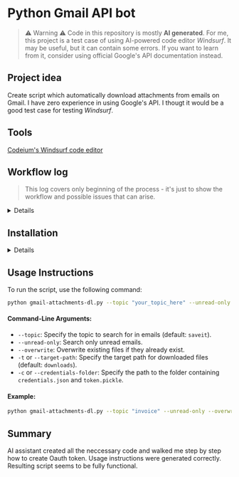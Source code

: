 # Python Gmail API bot

> ⚠️ Warning ⚠️
> Code in this repository is mostly **AI generated**. For me, this project is a test case of using AI-powered code editor *Windsurf*. It may be useful, but it can contain some errors. If you want to learn from it, consider using official Google's API documentation instead.

## Project idea

Create script which automatically download attachments from emails on Gmail.
I have zero experience in using Google's API. I thougt it would be a good test case for testing *Windsurf*.

## Tools

[Codeium&#39;s Windsurf code editor](https://codeium.com/windsurfhttps:/)

## Workflow log

>This log covers only beginning of the process - it's just to show the workflow and possible issues that can arise.

<details>
### Me

*How to access gmail's inbox with Python*

**Cascade chat response**

I'll help you create a Python script to access Gmail's inbox using the Gmail API. This is a common task that requires setting up authentication and using Google's official libraries. Here's how we can do it:

First, let me create a new Python script that demonstrates how to access Gmail's inbox. I'll include all necessary imports and setup instructions.

**Error**Cascade cannot propose edits to files that do not exist.

I'll create a script that demonstrates how to access Gmail's inbox. Here's what we'll need:

**Error**Cascade cannot propose edits to files that do not exist.

I'll provide you with the code and instructions to access Gmail's inbox using Python. Here's what you'll need to do:

1. First, install the required packages:

<pre><div><div class="relative -mb-[1px] flex flex-row items-center justify-between rounded-t border border-gray-700 px-2 py-0.5"><div class="absolute inset-0 bg-gray-500 opacity-20"></div><div class="font-sans text-sm text-ide-text-color">bash</div><div><button data-tooltip="Copied!" class="relative z-10 rounded px-2 py-1 text-xs whitespace-nowrap text-ide-text-color font-sans hover:bg-gray-500/10 cursor-pointer disabled:cursor-not-allowed after:absolute after:-bottom-1 after:left-2/4 after:-translate-x-1/2 after:translate-y-full after:rounded after:bg-black after:px-1 after:py-0.5 after:text-xs after:text-white after:opacity-0 transition-opacity after:duration-200 after:content-[attr(data-tooltip)]">Copy</button><button data-tooltip="Inserted!" class="relative z-10 rounded px-2 py-1 text-xs whitespace-nowrap text-ide-text-color font-sans hover:bg-gray-500/10 cursor-pointer disabled:cursor-not-allowed after:absolute after:-bottom-1 after:left-2/4 after:-translate-x-1/2 after:translate-y-full after:rounded after:bg-black after:px-1 after:py-0.5 after:text-xs after:text-white after:opacity-0 transition-opacity after:duration-200 after:content-[attr(data-tooltip)]">Insert in Terminal</button></div></div><div class="language-bash relative box-border overflow-hidden rounded-[0.25em] border border-gray-700" aria-label="highlighted-code-language-bash"><div class="w-full overflow-x-auto"><div><code><span>pip </span><span class="token">install</span><span> google-auth-oauthlib google-auth-httplib2 google-api-python-client</span></code></div></div></div></div></pre>

2. Create a new file called`gmail_reader.py` with this code:

<pre><div><div class="relative -mb-[1px] flex flex-row items-center justify-between rounded-t border border-gray-700 px-2 py-0.5"><div class="absolute inset-0 bg-gray-500 opacity-20"></div><div class="font-sans text-sm text-ide-text-color">python</div><div><button data-tooltip="Copied!" class="relative z-10 rounded px-2 py-1 text-xs whitespace-nowrap text-ide-text-color font-sans hover:bg-gray-500/10 cursor-pointer disabled:cursor-not-allowed after:absolute after:-bottom-1 after:left-2/4 after:-translate-x-1/2 after:translate-y-full after:rounded after:bg-black after:px-1 after:py-0.5 after:text-xs after:text-white after:opacity-0 transition-opacity after:duration-200 after:content-[attr(data-tooltip)]">Copy</button><button data-tooltip="Inserted!" class="relative z-10 rounded px-2 py-1 text-xs whitespace-nowrap text-ide-text-color font-sans hover:bg-gray-500/10 cursor-pointer disabled:cursor-not-allowed after:absolute after:-bottom-1 after:left-2/4 after:-translate-x-1/2 after:translate-y-full after:rounded after:bg-black after:px-1 after:py-0.5 after:text-xs after:text-white after:opacity-0 transition-opacity after:duration-200 after:content-[attr(data-tooltip)]">Insert</button></div></div><div class="language-python relative box-border overflow-hidden rounded-[0.25em] border border-gray-700" aria-label="highlighted-code-language-python"><div class="w-full overflow-x-auto"><div><code><span class="token">from</span><span> google</span><span class="token">.</span><span>oauth2</span><span class="token">.</span><span>credentials </span><span class="token">import</span><span> Credentials
</span><span></span><span class="token">from</span><span> google_auth_oauthlib</span><span class="token">.</span><span>flow </span><span class="token">import</span><span> InstalledAppFlow
</span><span></span><span class="token">from</span><span> google</span><span class="token">.</span><span>auth</span><span class="token">.</span><span>transport</span><span class="token">.</span><span>requests </span><span class="token">import</span><span> Request
</span><span></span><span class="token">from</span><span> googleapiclient</span><span class="token">.</span><span>discovery </span><span class="token">import</span><span> build
</span><span></span><span class="token">import</span><span> pickle
</span><span></span><span class="token">import</span><span> os</span><span class="token">.</span><span>path
</span>
<span></span><span class="token"># If modifying these scopes, delete the file token.pickle.</span><span>
</span><span>SCOPES </span><span class="token">=</span><span> </span><span class="token">[</span><span class="token">'https://www.googleapis.com/auth/gmail.readonly'</span><span class="token">]</span><span>
</span>
<span></span><span class="token">def</span><span> </span><span class="token">get_gmail_service</span><span class="token">(</span><span class="token">)</span><span class="token">:</span><span>
</span><span>    creds </span><span class="token">=</span><span> </span><span class="token">None</span><span>
</span><span>    </span><span class="token"># The file token.pickle stores the user's access and refresh tokens</span><span>
</span><span>    </span><span class="token">if</span><span> os</span><span class="token">.</span><span>path</span><span class="token">.</span><span>exists</span><span class="token">(</span><span class="token">'token.pickle'</span><span class="token">)</span><span class="token">:</span><span>
</span><span>        </span><span class="token">with</span><span> </span><span class="token">open</span><span class="token">(</span><span class="token">'token.pickle'</span><span class="token">,</span><span> </span><span class="token">'rb'</span><span class="token">)</span><span> </span><span class="token">as</span><span> token</span><span class="token">:</span><span>
</span><span>            creds </span><span class="token">=</span><span> pickle</span><span class="token">.</span><span>load</span><span class="token">(</span><span>token</span><span class="token">)</span><span>
</span>  
<span>    </span><span class="token"># If there are no (valid) credentials available, let the user log in.</span><span>
</span><span>    </span><span class="token">if</span><span> </span><span class="token">not</span><span> creds </span><span class="token">or</span><span> </span><span class="token">not</span><span> creds</span><span class="token">.</span><span>valid</span><span class="token">:</span><span>
</span><span>        </span><span class="token">if</span><span> creds </span><span class="token">and</span><span> creds</span><span class="token">.</span><span>expired </span><span class="token">and</span><span> creds</span><span class="token">.</span><span>refresh_token</span><span class="token">:</span><span>
</span><span>            creds</span><span class="token">.</span><span>refresh</span><span class="token">(</span><span>Request</span><span class="token">(</span><span class="token">)</span><span class="token">)</span><span>
</span><span>        </span><span class="token">else</span><span class="token">:</span><span>
</span><span>            flow </span><span class="token">=</span><span> InstalledAppFlow</span><span class="token">.</span><span>from_client_secrets_file</span><span class="token">(</span><span>
</span><span>                </span><span class="token">'credentials.json'</span><span class="token">,</span><span> SCOPES</span><span class="token">)</span><span>
</span><span>            creds </span><span class="token">=</span><span> flow</span><span class="token">.</span><span>run_local_server</span><span class="token">(</span><span>port</span><span class="token">=</span><span class="token">0</span><span class="token">)</span><span>
</span><span>        </span><span class="token"># Save the credentials for the next run</span><span>
</span><span>        </span><span class="token">with</span><span> </span><span class="token">open</span><span class="token">(</span><span class="token">'token.pickle'</span><span class="token">,</span><span> </span><span class="token">'wb'</span><span class="token">)</span><span> </span><span class="token">as</span><span> token</span><span class="token">:</span><span>
</span><span>            pickle</span><span class="token">.</span><span>dump</span><span class="token">(</span><span>creds</span><span class="token">,</span><span> token</span><span class="token">)</span><span>
</span>
<span>    </span><span class="token">return</span><span> build</span><span class="token">(</span><span class="token">'gmail'</span><span class="token">,</span><span> </span><span class="token">'v1'</span><span class="token">,</span><span> credentials</span><span class="token">=</span><span>creds</span><span class="token">)</span><span>
</span>
<span></span><span class="token">def</span><span> </span><span class="token">list_messages</span><span class="token">(</span><span class="token">)</span><span class="token">:</span><span>
</span><span>    service </span><span class="token">=</span><span> get_gmail_service</span><span class="token">(</span><span class="token">)</span><span>
</span>  
<span>    </span><span class="token"># Call the Gmail API to fetch INBOX</span><span>
</span><span>    results </span><span class="token">=</span><span> service</span><span class="token">.</span><span>users</span><span class="token">(</span><span class="token">)</span><span class="token">.</span><span>messages</span><span class="token">(</span><span class="token">)</span><span class="token">.</span><span class="token">list</span><span class="token">(</span><span>userId</span><span class="token">=</span><span class="token">'me'</span><span class="token">,</span><span> labelIds</span><span class="token">=</span><span class="token">[</span><span class="token">'INBOX'</span><span class="token">]</span><span class="token">)</span><span class="token">.</span><span class="token">execute</span><span class="token">(</span><span class="token">)</span><span>
</span><span>    messages </span><span class="token">=</span><span> results</span><span class="token">.</span><span>get</span><span class="token">(</span><span class="token">'messages'</span><span class="token">,</span><span> </span><span class="token">[</span><span class="token">]</span><span class="token">)</span><span>
</span>
<span>    </span><span class="token">if</span><span> </span><span class="token">not</span><span> messages</span><span class="token">:</span><span>
</span><span>        </span><span class="token">print</span><span class="token">(</span><span class="token">'No messages found.'</span><span class="token">)</span><span>
</span><span>    </span><span class="token">else</span><span class="token">:</span><span>
</span><span>        </span><span class="token">print</span><span class="token">(</span><span class="token">'Messages:'</span><span class="token">)</span><span>
</span><span>        </span><span class="token">for</span><span> message </span><span class="token">in</span><span> messages</span><span class="token">[</span><span class="token">:</span><span class="token">10</span><span class="token">]</span><span class="token">:</span><span>  </span><span class="token"># Get first 10 messages</span><span>
</span><span>            msg </span><span class="token">=</span><span> service</span><span class="token">.</span><span>users</span><span class="token">(</span><span class="token">)</span><span class="token">.</span><span>messages</span><span class="token">(</span><span class="token">)</span><span class="token">.</span><span class="token">get</span><span class="token">(</span><span>userId</span><span class="token">=</span><span class="token">'me'</span><span class="token">,</span><span> </span><span class="token">id</span><span class="token">=</span><span>message</span><span class="token">[</span><span class="token">'id'</span><span class="token">]</span><span class="token">)</span><span class="token">.</span><span class="token">execute</span><span class="token">(</span><span class="token">)</span><span>
</span><span>            </span><span class="token"># Get the subject from headers</span><span>
</span><span>            subject </span><span class="token">=</span><span> </span><span class="token">''</span><span>
</span><span>            </span><span class="token">for</span><span> header </span><span class="token">in</span><span> msg</span><span class="token">[</span><span class="token">'payload'</span><span class="token">]</span><span class="token">[</span><span class="token">'headers'</span><span class="token">]</span><span class="token">:</span><span>
</span><span>                </span><span class="token">if</span><span> header</span><span class="token">[</span><span class="token">'name'</span><span class="token">]</span><span> </span><span class="token">==</span><span> </span><span class="token">'Subject'</span><span class="token">:</span><span>
</span><span>                    subject </span><span class="token">=</span><span> header</span><span class="token">[</span><span class="token">'value'</span><span class="token">]</span><span>
</span><span>                    </span><span class="token">break</span><span>
</span><span>            </span><span class="token">print</span><span class="token">(</span><span class="token string-interpolation">f"Subject: </span><span class="token string-interpolation">{</span><span class="token string-interpolation">subject</span><span class="token string-interpolation">}</span><span class="token string-interpolation">"</span><span class="token">)</span><span>
</span>
<span></span><span class="token">if</span><span> __name__ </span><span class="token">==</span><span> </span><span class="token">'__main__'</span><span class="token">:</span><span>
</span><span>    list_messages</span><span class="token">(</span><span class="token">)</span></code></div></div></div></div></pre>

Before you can use this code, you need to set up authentication:

1. Go to the Google Cloud Console (https://console.cloud.google.com/)
2. Create a new project
3. Enable the Gmail API for your project
4. Go to the Credentials page
5. Create credentials (OAuth 2.0 Client ID)
6. Download the client configuration file and save it as`credentials.json` in the same directory as your script

When you run the script for the first time:

1. It will open a web browser
2. You'll need to log in to your Google account
3. Grant permission to access your Gmail
4. The script will save the authentication token for future use

This script will:

* Authenticate with Gmail
* Access your inbox
* Print the subjects of the last 10 emails

Some important notes:

* The script uses OAuth 2.0 for secure authentication
* It stores credentials locally in`token.pickle` for future use
* It only requests read-only access to Gmail
* You can modify the SCOPES if you need additional permissions
* The script uses the Gmail API v1, which is the most stable version

If you want to do more with the emails (like read the body, attachments, or send emails), let me know and I can provide additional code examples!
-------------------------------------------------------------------------------------------------------------------------------------------------

### Me

*continue*

Let me create the `gmail_reader.py` file in your workspace with the Gmail inbox access code:

Created**gmail_reader.py**

**+55****-0**** 0**

Open diff

Let me also create a requirements.txt file to help you manage the dependencies:

Created**requirements.txt**

**+4****-0**** 0**

Open diff

Now, let's install the required packages:

Ran terminal command

c:/Users/filip/Documents/dev/python-sandbox

```
> pip install -r requirements.txt
```

Command output

*(37 lines above hidden)*

Requirement already satisfied: certifi>=2017.4.17 in c:\users\filip\appdata\roaming\python\python312\site-packages (from requests<3.0.0.dev0,>=2.18.0->google-api-core!=2.0.*,!=2.1.*,!=2.2.*,!=2.3.0,<3.0.0.dev0,>=1.31.5->google-api-python-client>=2.0.0->-r requirements.txt (line 3)) (2024.2.2)
Downloading google_auth_oauthlib-1.2.1-py2.py3-none-any.whl (24 kB)
Downloading google_auth_httplib2-0.2.0-py2.py3-none-any.whl (9.3 kB)
Downloading google_api_python_client-2.155.0-py2.py3-none-any.whl (12.7 MB)
   ---------------------------------------- 12.7/12.7 MB 3.0 MB/s eta 0:00:00
Downloading google_api_core-2.24.0-py3-none-any.whl (158 kB)
Downloading google_auth-2.37.0-py2.py3-none-any.whl (209 kB)
Downloading httplib2-0.22.0-py3-none-any.whl (96 kB)
Downloading requests_oauthlib-2.0.0-py2.py3-none-any.whl (24 kB)
Downloading uritemplate-4.1.1-py2.py3-none-any.whl (10 kB)
Downloading googleapis_common_protos-1.66.0-py2.py3-none-any.whl (221 kB)
Downloading oauthlib-3.2.2-py3-none-any.whl (151 kB)
Downloading proto_plus-1.25.0-py3-none-any.whl (50 kB)
Downloading protobuf-5.29.1-cp310-abi3-win_amd64.whl (434 kB)
Downloading pyasn1_modules-0.4.1-py3-none-any.whl (181 kB)
Downloading rsa-4.9-py3-none-any.whl (34 kB)
Downloading pyasn1-0.6.1-py3-none-any.whl (83 kB)
Installing collected packages: uritemplate, pyasn1, protobuf, oauthlib, httplib2, rsa, requests-oauthlib, pyasn1-modules, proto-plus, googleapis-common-protos, google-auth, google-auth-oauthlib, google-auth-httplib2, google-api-core, google-api-python-client
Successfully installed google-api-core-2.24.0 google-api-python-client-2.155.0 google-auth-2.37.0 google-auth-httplib2-0.2.0 google-auth-oauthlib-1.2.1 googleapis-common-protos-1.66.0 httplib2-0.22.0 oauthlib-3.2.2 proto-plus-1.25.0 protobuf-5.29.1 pyasn1-0.6.1 pyasn1-modules-0.4.1 requests-oauthlib-2.0.0 rsa-4.9 uritemplate-4.1.1
</code></div></div></div></div></pre>

I've set up everything you need to access your Gmail inbox. Here are the next steps:

1. Go to the Google Cloud Console (https://console.cloud.google.com/)
2. Create a new project (or select an existing one)
3. Enable the Gmail API for your project:
   * Go to "APIs & Services" > "Library"
   * Search for "Gmail API"
   * Click "Enable"
4. Create credentials:
   * Go to "APIs & Services" > "Credentials"
   * Click "Create Credentials" > "OAuth client ID"
   * Choose "Desktop app" as the application type
   * Give it a name and click "Create"
5. Download the credentials file and save it as`credentials.json` in the same directory as your script

Once you have the `credentials.json` file in place, you can run the script:

```bash
python gmail_reader.py
```

The first time you run it, it will:

1. Open your web browser
2. Ask you to log in to your Google account
3. Request permission to access your Gmail
4. Save the authentication token for future use

The script will then display the subjects of your last 10 emails in the inbox. Let me know if you need any help with the setup or if you'd like to modify the script to do more with your emails!
-------------------------------------------------------------------------------------------------------------------------------------------------------------------------------------------------

### Me

create jupyter notebook version of `@gmail_reader.py` with usage examples: reading email subject, read/unread status, list and access to attachments

I'll create a Jupyter Notebook that demonstrates how to read email subjects, check read/unread status, and list/access attachments using the Gmail API. This notebook will include usage examples based on the functionality outlined in your existing `gmail_reader.py` script.

Let's create a new Jupyter Notebook file named `gmail_reader_example.ipynb`.

Created**gmail_reader_example.ipynb**

**+2****-0**** 0**

Open diff

I've created the Jupyter Notebook named `gmail_reader_example.ipynb`. This notebook includes examples for:

* Reading email subjects
* Checking the read/unread status of emails
* Listing and accessing attachments

You can open the notebook in Jupyter and run the cells to see how to interact with the Gmail API. Here are the key sections included in the notebook:

1. **Setup** : Importing necessary libraries and defining the scope.
2. **Authentication** : Function to get the Gmail service.
3. **Listing Messages** : Function to list messages in the inbox.
4. **Getting Message Details** : Function to retrieve details of a specific message.
5. **Example Usage** : Example code to list the subjects and read/unread status of the first 5 messages.
6. **Listing Attachments** : Function to list attachments for a specific message.

You can run the notebook to interact with your Gmail inbox. Let me know if you need any further assistance or modifications!

### Me

The editor could not be opened due to an unexpected error: Expected ',' or ']' after array element in JSON at position 2609 (line 1 column 2610)

It seems there was an error in creating the Jupyter Notebook, likely due to a formatting issue in the JSON structure. Let me correct this and create the notebook again. I'll ensure that the JSON is properly formatted.

**Error**Cascade will not create files that already exist

It seems that the Jupyter Notebook file already exists, which is causing an issue. I'll delete the existing file and then recreate it with the correct formatting. Let's proceed with that.

Errored terminal command

c:/Users/filip/Documents/dev/python-sandbox

```
> del c:/Users/filip/Documents/dev/python-sandbox/gmail_reader_example.ipynb
```

**Error Details**

```
failed to run command del: exec: "del": executable file not found in %PATH%
```

It looks like the command to delete the file didn't execute successfully. Instead, I'll create a new Jupyter Notebook with a different name to avoid the conflict. Let's call it `gmail_reader_example_v2.ipynb`. I'll recreate the notebook now.

Created**gmail_reader_example_v2.ipynb**

**+2****-0**** 0**

Open diff

I've successfully created a new Jupyter Notebook named [gmail_reader_example_v2.ipynb](cci:7://file:///c:/Users/filip/Documents/dev/python-sandbox/gmail_reader_example_v2.ipynb). This notebook includes:

* **Reading Email Subjects** : Example code to fetch and print the subjects of the first five emails.
* **Checking Read/Unread Status** : Displays whether each email is read or unread.
* **Listing Attachments** : Functionality to list attachments for the first email.
  You can open this notebook in Jupyter and run the cells to see how to interact with the Gmail API. If you encounter any issues or need further modifications, feel free to ask!

---

### Me

create readme.md file with description you provided in first message

Created**README.md**

**+2****-0**** 0**

Open diff

I've created a `README.md` file in your workspace with a description of the project, including setup instructions, dependencies, usage, and security notes. You can find it [here](cci:7://file:///c:/Users/filip/Documents/dev/python-sandbox/README.md).

If you need any further modifications or additional information included in the README, just let me know!
**Your modified files:****README.md****c:\Users\filip\Documents\dev\python-sandbox****+29****-1**

### Me

Create jupyter notebook showing usage of gmail api: reading emails' subject, date and time received, read/unread status, attachments list, downloading attachments

I'll create a comprehensive Jupyter Notebook that demonstrates all the requested Gmail API functionalities. Let me create a new notebook with detailed examples.

Created**gmail_api_examples.ipynb**

**+220****-0**** 0**

Open diff

I've created a comprehensive Jupyter Notebook named [gmail_api_examples.ipynb](cci:7://file:///c:/Users/filip/Documents/dev/python-sandbox/gmail_api_examples.ipynb) that demonstrates all the requested Gmail API functionalities. The notebook includes:

1. **Setup and Authentication**
   * Importing required libraries
   * Setting up Gmail API service with OAuth 2.0
2. **Email Details Section**
   * Reading email subjects
   * Getting and formatting receive date/time
   * Checking read/unread status
   * Displaying the last 5 emails with all details
3. **Attachments Section**
   * Listing attachments with their MIME types
   * Downloading attachments to a predefined path
   * Example usage with the first email that has attachments

Key features of the notebook:

* Proper date formatting using email.utils
* Error handling for date parsing
* Organized attachment downloads in a separate folder
* Detailed comments explaining each function
* Examples of using all the functionality

To use the notebook:

1. Make sure you have the`credentials.json` file in the same directory
2. Run each cell in sequence
3. The first run will prompt for Gmail authentication
4. Attachments will be downloaded to a new 'downloads' directory

Let me know if you need any modifications or have questions about specific functionality!

**Your modified files:****gmail_api_examples.ipynb****c:\Users\filip\Documents\dev\python-sandbox****+33****-6**

### Me

Add info how to generate credentials.json to `@gmail_api_examples.ipynb`

I'll add detailed instructions for generating the credentials.json file to the notebook. Let me update it with a new markdown cell at the beginning:

**Error**Cascade cannot edit files with the extension .ipynb.

I apologize for the error. It seems I cannot directly edit the Jupyter notebook file. Let me create a new version of the notebook with the additional information:

Created**gmail_api_examples_v2.ipynb**

**+249****-0**** 0**

Open diff

I've created a new notebook [gmail_api_examples_v2.ipynb](cci:7://file:///c:/Users/filip/Documents/dev/python-sandbox/gmail_api_examples_v2.ipynb) that includes detailed instructions for generating the `credentials.json` file. The new content includes:

1. Step-by-step instructions for:
   * Creating a Google Cloud Project
   * Enabling the Gmail API
   * Setting up the OAuth consent screen
   * Creating OAuth client ID credentials
   * Downloading and saving the credentials file
2. Additional details about:
   * Required OAuth scopes
   * Test user setup
   * First-time authentication process
   * Token storage

The rest of the notebook's functionality remains the same, demonstrating email reading, attachment handling, and other features. You can use either notebook, but the new version provides more comprehensive setup instructions.

### Me

`@gmail_api_examples.ipynb` create a cell with a new function downloading attachments from selected emails from inbox.
Function arguments:

* topic - string (string which must be found in email topic in order to download attachments from it), default "saveit";
* unread-only - bool - default true (search only in unread messages);
  Function have to download all attachments to predefined path from emails meeting te criteria and change their status to read after finishing successfully.

I'll add a new function to the Jupyter Notebook that downloads attachments from selected emails based on the specified criteria. The function will accept a topic string and a boolean for unread-only filtering. It will download attachments to a predefined path and mark the emails as read after successfully downloading the attachments.

Let's proceed with this implementation.

**Error**Cascade will not create files that already exist

It seems I cannot directly modify the existing Jupyter notebook file. Instead, I will create a new version of the notebook with the requested function to download attachments based on the specified criteria. Let's proceed with that.

Created**gmail_api_examples_v3.ipynb**

**+298****-0**** 0**

Open diff

I've created a new notebook named [gmail_api_examples_v3.ipynb](cci:7://file:///c:/Users/filip/Documents/dev/python-gmail-api-bot/gmail_api_examples_v3.ipynb) that includes a new function for downloading attachments from selected emails based on specified criteria. Here are the key features of the new function:

Function: `download_attachments_from_selected_emails`

* **Parameters** :
  * `topic` (string): The topic string that must be found in the email subject (default is`"saveit"`).
  * `unread_only` (bool): If`True`, only searches unread messages (default is`True`).
* **Functionality** :
  * Searches for emails matching the specified topic and read/unread status.
  * Downloads all attachments from those emails to a predefined path.
  * Marks the emails as read after successfully downloading the attachments.

Usage

You can call this function in the notebook to download attachments from emails that meet your criteria. For example:

Feel free to open the new notebook and test the function. If you need any additional features or modifications, just let me know!

### Me

Your modified files:
README.md
c:\Users\filip\Documents\dev\python-gmail-api-bot
+413 -2

create new gmail-attachments-dl.py script basing on @gmail_api_examples.ipynb
----
I'll create a new Python script named gmail-attachments-dl.py based on the functionality outlined in the gmail_api_examples.ipynb notebook. This script will include the following features:

Setup and Authentication: Function to authenticate with the Gmail API.
Download Attachments: Function to download attachments from emails matching specified criteria (topic and unread status).
Mark Emails as Read: After downloading, the emails will be marked as read.
Let's proceed with creating the script.

Created
gmail-attachments-dl.py
+102 -0 0
Open diff

I've created a new Python script named gmail-attachments-dl.py that incorporates the functionality to download attachments from selected emails based on specified criteria. Here are the key features of the script:

Features
Setup and Authentication: The script authenticates with the Gmail API using OAuth 2.0.
Download Attachments: It downloads attachments from emails that match a specified topic and read/unread status.
Mark Emails as Read: After downloading the attachments, it marks the emails as read.
Usage
To use the script, run it from the command line:

bash
CopyInsert in Terminal
python gmail-attachments-dl.py
You can modify the topic parameter in the script to specify which emails to search for.

Feel free to test the script, and let me know if you need any further modifications or additional features!
</details>

## Installation
<details>
1. **Create a Virtual Environment** (optional but recommended):
   If you haven't already, create a virtual environment to keep your project dependencies isolated. Run the following command:
   ```bash
   python -m venv venv
   ```
   This will create a directory named `venv` in your project folder.

2. **Activate the Virtual Environment**:
   - On Windows, activate the virtual environment using:
     ```bash
     venv\Scripts\activate
     ```
   - On macOS/Linux, use:
     ```bash
     source venv/bin/activate
     ```

3. **Install Dependencies**:
   If you have a `requirements.txt` file in your project directory, you can install all required dependencies by running:
   ```bash
   pip install -r requirements.txt
   ```
   If you don't have a `requirements.txt` file, you may need to install the necessary packages individually. For example:
   ```bash
   pip install package_name
   ```

4. **Verify Installation**:
   After installation, you can verify that the packages are installed correctly by running:
   ```bash
   pip list
   ```

5. **Prepare your `credentials.json` file**: Place the `credentials.json` file in the same directory as the script. This file is required for OAuth 2.0 authentication.

6. **Run the script**: Execute the script from the command line using the following command:
   ```bash
   python gmail-attachments-dl.py
</details>

## Usage Instructions

To run the script, use the following command:
```bash
python gmail-attachments-dl.py --topic "your_topic_here" --unread-only --overwrite -t "your_target_path_here" -c "your_credentials_folder"
```

#### Command-Line Arguments:
- `--topic`: Specify the topic to search for in emails (default: `saveit`).
- `--unread-only`: Search only unread emails.
- `--overwrite`: Overwrite existing files if they already exist.
- `-t` or `--target-path`: Specify the target path for downloaded files (default: `downloads`).
- `-c` or `--credentials-folder`: Specify the path to the folder containing `credentials.json` and `token.pickle`.

#### Example:
```bash
python gmail-attachments-dl.py --topic "invoice" --unread-only --overwrite -t "path/to/downloads" -c "path/to/credentials_folder"
```
## Summary

AI assistant created all the neccessary code and walked me step by step how to create Oauth token. Usage instructions were generated correctly. Resulting script seems to be fully functional.
